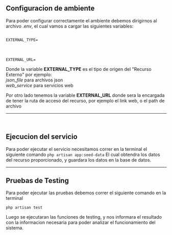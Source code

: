 <h2>Configuracion de ambiente</h2>
<p>Para poder configurar correctamente el ambiente debemos dirigirnos al archivo <i>.env</i>, el cual vamos a cargar las siguientes variables:
</p>
<code>
EXTERNAL_TYPE=
</code>
<br>
<br>
<code>
EXTERNAL_URL=
</code>
<p>Donde la variable <b>EXTERNAL_TYPE</b> es el tipo de origen del "Recurso Externo" por ejemplo: <br>
<i>json_file</i> para archivos json
<br>
<i>web_service</i> para servicios web
</p>

<p>Por otro lado tenemos la variable <b>EXTERNAL_URL</b>
donde sera la encargada de tener la ruta de acceso del recurso, por ejemplo el link web, o el path de archivo
</p>
<hr>
<br>
<h2>Ejecucion del servicio</h2>
<p>Para poder ejecutar el servicio necesitamos correr en la terminal el siguiente comando
<code>php artisan app:seed-data</code> El cual obtendra los datos del recurso proporcionado, y guardara los datos en la base de datos.
</p>
<hr>

<h2>Pruebas de Testing</h2>

<p>Para poder ejecutar las pruebas debemos correr el siguiente comando en la terminal</p>

<code>php artisan test</code>

<p>
Luego se ejecutaran las funciones de testing, y nos informara el resultado con la informacion necesaria para poder analizar el funcionamiento del sistema.
</p>

